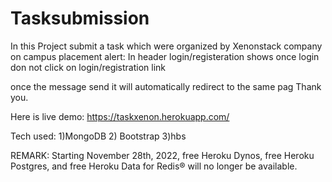# Tasksubmission
In this Project submit a task which were organized by Xenonstack company on campus placement
alert:
In header login/registeration shows 
once login don not click on login/registration link

once the message send it will automatically redirect to the same pag
Thank you.

Here is live demo: https://taskxenon.herokuapp.com/

Tech used:
1)MongoDB
2) Bootstrap
3)hbs



REMARK: Starting November 28th, 2022, free Heroku Dynos, free Heroku Postgres, and free Heroku Data for Redis® will no longer be available.
